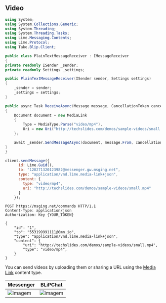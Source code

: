 ## Video

```csharp
using System;
using System.Collections.Generic;
using System.Threading;
using System.Threading.Tasks;
using Lime.Messaging.Contents;
using Lime.Protocol;
using Take.Blip.Client;

public class PlainTextMessageReceiver : IMessageReceiver
{
private readonly ISender _sender;
private readonly Settings _settings;

public PlainTextMessageReceiver(ISender sender, Settings settings)
{
    _sender = sender;
    _settings = settings;
}

public async Task ReceiveAsync(Message message, CancellationToken cancellationToken)
{
    Document document = new MediaLink
    {
        Type = MediaType.Parse("video/mp4"),
        Uri = new Uri("http://techslides.com/demos/sample-videos/small.mp4"),
    };

    await _sender.SendMessageAsync(document, message.From, cancellationToken);
}
}
```

```javascript
client.sendMessage({
      id: Lime.Guid(),
      to: "128271320123982@messenger.gw.msging.net",
      type: "application/vnd.lime.media-link+json",
      content: {
        type: "video/mp4",
        uri: "http://techslides.com/demos/sample-videos/small.mp4"
      }
    });
```


```http
POST https://msging.net/commands HTTP/1.1
Content-Type: application/json
Authorization: Key {YOUR_TOKEN}

{
    "id": "1",
    "to": "553199991111@0mn.io",
    "type": "application/vnd.lime.media-link+json",
    "content": {
        "uri": "http://techslides.com/demos/sample-videos/small.mp4",
        "type": "video/mp4",
    }
}
```


You can send videos by uploading them or sharing a URL using the [Media Link](/#media-link) content type.

| Messenger                         | BLiPChat                              |
|-----------------------------------|---------------------------------------|
|![imagem](images/mp4_mssngr.png)   |![imagem](images/isComingVideo.png)    |